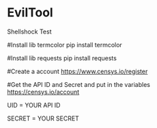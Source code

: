 # EvilTool
Shellshock Test

#Install lib termcolor
pip install termcolor

#Install lib requests
pip install requests

#Create a account 
https://www.censys.io/register

#Get the API ID and Secret and put in the variables
https://censys.io/account

UID = YOUR API ID

SECRET = YOUR SECRET
